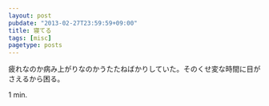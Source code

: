 ```yaml
---
layout: post
pubdate: "2013-02-27T23:59:59+09:00"
title: 寝てる
tags: [misc]
pagetype: posts
---
```

疲れなのか病み上がりなのかうたたねばかりしていた。そのくせ変な時間に目がさえるから困る。

1 min.
